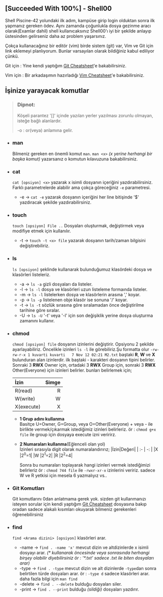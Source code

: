 ## **[Succeeded With 100%] - Shell00**

Shell Piscine-42 yolundaki ilk adım, kampüse girip login olduktan sonra ilk yapmanız gereken ödev. Aynı zamanda çoğunlukla dosya gezinme aracı olarak(Examlar dahil) shell kullanıcaksınız Shell00'ı iyi bir şekilde anlayıp üstesinden gelirseniz daha az problem yaşarsınız.

Çokça kullanacağınız bir editör (vim) birde sistem (git) var, Vim ve Git için link eklemeyi planlıyorum. Bunlar varsayılan olarak bildiğiniz kabul ediliyor çünkü.

Git için : Yine kendi yaptığım [Git Cheatsheet](https://github.com/kuvarti/Learn-Any/blob/main/cheatsheets/git/git.md)'e bakabilirsiniz.

Vim için : Bir arkadaşımın hazırladığı [Vim Cheatsheet](https://github.com/cryonayes/VIM-Tutorial/blob/main/README.txt)'e bakabilirsiniz.

## **İşinize yarayacak komutlar**
>### Dipnot:
>Köşeli parantez '[]' içinde yazılan yerler yazılması zorunlu olmayan, isteğe bağlı alanlardır.
>
> -o : or(veya) anlamına gelir.

* ### man
  Bilmeniz gereken en önemli komut ```man```. ```man <x>``` _(x yerine herhangi bir başka komut)_ yazarsanız o komutun kılavuzuna bakabilirsiniz.
* ### cat
  ```cat [opsiyon] <x>``` yazarak x isimli dosyanın içeriğini yazdırabilirsiniz. Farklı parametrelerde alabilir ama çokça göreceğiniz ```-e``` parametresi.
  * -e -> ```cat -e``` yazarak dosyanın içeriğini her line bitişinde '$' yazdıracak şekilde yazdırabilirsiniz.
* ### touch
  ```touch [opsiyon] File ..``` Dosyaları oluşturmak, değiştirmek veya modifiye etmek için kullanılır.
  * -t -> ```touch -t <x> file``` yazarak dosyanın tarih/zaman bilgisini değiştirebiliriz.
* ### ls
  ```ls [opsiyon]``` şeklinde kullanarak bulunduğumuz klasördeki dosya ve klasörleri listeleriz.
  * -a -> ```ls -a``` gizli dosyaları da listeler.
  * -l -> ```ls -l``` dosya ve klasörleri uzun listeleme formaında listeler.
  * -m -> ```ls -l``` listelerken dosya ve klasörlerin arasına ',' koyar.
  * -p -> ```ls -p``` listelenen obje klasör ise sonuna '/' koyar.
  * -t -> ```ls -t``` sözlük sırasına göre sıralamadan önce değiştirilme tarihine göre sıralar.
  * -U -> ```ls -U``` '-t' veya '-l' için son değişiklik  yerine dosya oluşturma zamanını kullanır.
* ### chmod
  ```chmod [opsiyon] file``` dosyanın izinlerini değiştirir. Opsiyonu 2 şekilde ayarlayabiliriz. Öncelikle izinleri ```ls -l``` ile görebiliriz.Şu formatta olur ```-rw-rw-r-x 1 kuvarti kuvarti   7 Nov 12 02:21 M2.txt``` baştaki **R**, **W** ve **X** bulunduran alan izinlerdir. ilk baştaki - karakteri dosyanın tipini belirler. Sonraki 3 **RWX** Owner için, ortadaki 3 **RWX** Group için, sonraki 3 **RWX** Other(Everyone) için izinleri belirler. bunları belirlemek için;

	|İzin|Simge|
	|:-|-:|
	|R(read)|R|
	|W(write)|W|
	|X(execute)|X|

  * **1 Grup adını kullanma**
\
  Basitçe U=Owner, G=Group, veya O=Other(Everyone) + veya - ile birlikte vermek/çıkarmak istediğimiz izinleri belirleriz. ör : ```chmod g+x file``` ile group için dosyaya execute izni veririrz.
  * **2 Numaraları kullanma**(Eğlenceli olan yol)
\
  İzinleri sırasıyla digit olarak numaralandırırız;
	|İzin|Değeri|
	| :- | -: |
	|X	|$2^0$=1|
	|W	|$2^1$=2|
	|R	|$2^2$=4|

	Sonra bu numaraları toplayarak hangi izinleri vermek istediğimizi belirleriz ör : ```chmod 744 file``` ile ```-rwxr-xr-x``` izinlerini veririz. sadece W ve R yetkisi için mesela 6 yazmalıyız vs..
* ### Git Komutları
  Git komutlarını 0dan anlatmama gerek yok. sizden git kullanmanızı isteyen sorular için kendi yaptığım [Git Cheatsheet](https://github.com/kuvarti/Learn-Any/blob/main/cheatsheets/git/git.md) dosyasına bakıp oradan sadece alakalı kısımları okuyarak bilmeniz gerekenleri öğrenebilirsiniz
* ### find
  ```find <Arama dizini> [opsiyon]``` klasörleri arar.
  * -name -> ```find . -name 'x'``` mevcut dizin ve altdizinlerde x isimli dosyayı arar. _(* kullanarak öncesinde veya sonrasında herhangi birşey olabilir diyebilirsiniz ör : '*.txt' sadece .txt ile biten dosyaları arar)_
  * -type -> ```find . -type``` mevcut dizin ve alt dizinlerde ```-type```dan sonra belirtilen türde dosyaları arar. ör : ```-type d``` sadece klasörleri arar. daha fazla bilgi için ```man find```
  * -delete -> ```find . --delete``` bulduğu dosyaları siler.
  * -print -> ```find . --print``` bulduğu _(sildiği)_ dosyaları yazdırır.
